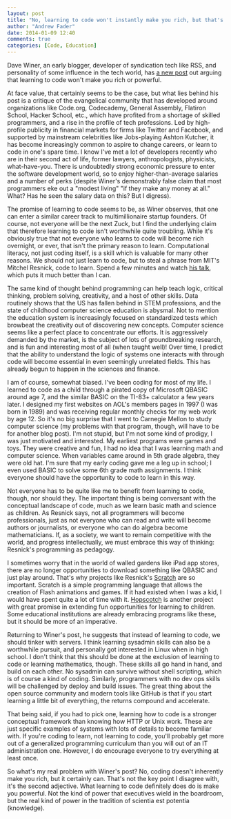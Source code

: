 ```yaml
---
layout: post
title: "No, learning to code won't instantly make you rich, but that's not why you should do it "
author: "Andrew Fader"
date: 2014-01-09 12:40
comments: true
categories: [Code, Education] 
---
```


Dave Winer, an early blogger, developer of syndication tech like RSS, and personality of some influence in the tech world, has [a new post](http://tmp.fargo.io/users/scripting/2013/12/10/learningToCodeWillNotMakeYouRich.html) out arguing that learning to code won't make you rich or powerful.
<!-- more -->
At face value, that certainly seems to be the case, but what lies behind his post is a critique of the evangelical community that has developed around organizations like Code.org, Codecademy, General Assembly, Flatiron School, Hacker School, etc., which have profited from a shortage of skilled programmers, and a rise in the profile of tech professions. Led by high-profile publicity in financial markets for firms like Twitter and Facebook, and supported by mainstream celebrities like Jobs-playing Ashton Kutcher, it has become increasingly common to aspire to change careers, or learn to code in one's spare time. I know I've met a lot of developers recently who are in their second act of life, former lawyers, anthropologists, physicists, what-have-you. There is undoubtedly strong economic pressure to enter the software development world, so to enjoy higher-than-average salaries and a number of perks (despite Winer's demonstrably false claim that most programmers eke out a "modest living" "if they make any money at all." What? Has he seen the salary data on this? But I digress).

The promise of learning to code seems to be, as Winer observes, that one can enter a similar career track to multimillionaire startup founders. Of course, not everyone will be the next Zuck, but I find the underlying claim that therefore learning to code isn't worthwhile quite troubling. While it's obviously true that not everyone who learns to code will become rich overnight, or ever, that isn't the primary reason to learn. Computational literacy, not just coding itself, is a skill which is valuable for many other reasons. We should not just learn to code, but to steal a phrase from MIT's Mitchel Resnick, code to learn. Spend a few minutes and watch [his talk](http://www.ted.com/talks/mitch_resnick_let_s_teach_kids_to_code.html), which puts it much better than I can.

The same kind of thought behind programming can help teach logic, critical thinking, problem solving, creativity, and a host of other skills. Data routinely shows that the US has fallen behind in STEM professions, and the state of childhood computer science education is abysmal. Not to mention the education system is increasingly focused on standardized tests which browbeat the creativity out of discovering new concepts. Computer science seems like a perfect place to concentrate our efforts. It is aggressively demanded by the market, is the subject of lots of groundbreaking research, and is fun and interesting most of all (when taught well)! Over time, I predict that the ability to understand the logic of systems one interacts with through code will become essential in even seemingly unrelated fields. This has already begun to happen in the sciences and finance.

I am of course, somewhat biased. I've been coding for most of my life. I learned to code as a child through a pirated copy of Microsoft QBASIC around age 7, and the similar BASIC on the TI-83+ calculator a few years later. I designed my first websites on AOL's members pages in 1997 (I was born in 1989) and was receiving regular monthly checks for my web work by age 12. So it's no big surprise that I went to Carnegie Mellon to study computer science (my problems with that program, though, will have to be for another blog post). I'm not stupid, but I'm not some kind of prodigy, I was just motivated and interested. My earliest programs were games and toys. They were creative and fun, I had no idea that I was learning math and computer science. When variables came around in 5th grade algebra, they were old hat. I'm sure that my early coding gave me a leg up in school; I even used BASIC to solve some 6th grade math assignments. I think everyone should have the opportunity to code to learn in this way.

Not everyone has to be quite like me to benefit from learning to code, though, nor should they. The important thing is being conversant with the conceptual landscape of code, much as we learn basic math and science as children. As Resnick says, not all programmers will become professionals, just as not everyone who can read and write will become authors or journalists, or everyone who can do algebra become mathematicians. If, as a society, we want to remain competitive with the world, and progress intellectually, we must embrace this way of thinking: Resnick's programming as pedagogy.

I sometimes worry that in the world of walled gardens like iPad app stores, there are no longer opportunities to download something like QBASIC and just play around. That's why projects like Resnick's [Scratch](https://scratch.mit.edu/) are so important. Scratch is a simple programming language that allows the creation of Flash animations and games. If it had existed when I was a kid, I would have spent quite a lot of time with it. [Hopscotch](https://www.gethopscotch.com/) is another project with great promise in extending fun opportunities for learning to children. Some educational institutions are already embracing programs like these, but it should be more of an imperative.

Returning to Winer's post, he suggests that instead of learning to code, we should tinker with servers. I think learning sysadmin skills can also be a worthwhile pursuit, and personally got interested in Linux when in high school. I don't think that this should be done at the exclusion of learning to code or learning mathematics, though. These skills all go hand in hand, and build on each other. No sysadmin can survive without shell scripting, which is of course a kind of coding. Similarly, programmers with no dev ops skills will be challenged by deploy and build issues. The great thing about the open source community and modern tools like GitHub is that if you start learning a little bit of everything, the returns compound and accelerate.

That being said, if you had to pick one, learning how to code is a stronger conceptual framework than knowing how HTTP or Unix work. These are just specific examples of systems with lots of details to become familiar with. If you're coding to learn, not learning to code, you'll probably get more out of a generalized programming curriculum than you will out of an IT administration one. However, I do encourage everyone to try everything at least once.

So what's my real problem with Winer's post? No, coding doesn't inherently make you rich, but it certainly can. That's not the key point I disagree with, it's the second adjective. What learning to code definitely does do is make you powerful. Not the kind of power that executives wield in the boardroom, but the real kind of power in the tradition of scientia est potentia (knowledge). 

